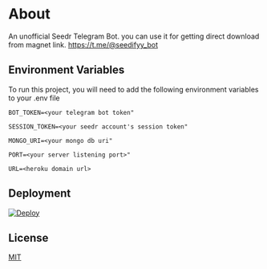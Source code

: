 
# About
 
An unofficial Seedr Telegram Bot. you can use it for getting direct download from magnet link. 
https://t.me/@seedifyy_bot


## Environment Variables

To run this project, you will need to add the following environment variables to your .env file

`BOT_TOKEN=<your telegram bot token"`

`SESSION_TOKEN=<your seedr account's session token"`

`MONGO_URI=<your mongo db uri"`

`PORT=<your server listening port>"`

`URL=<heroku domain url>`

## Deployment

[![Deploy](https://www.herokucdn.com/deploy/button.svg)](https://heroku.com/deploy)

## License

[MIT](https://choosealicense.com/licenses/mit/)

